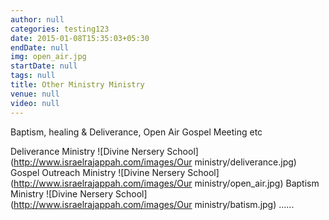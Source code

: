 ```yaml
---
author: null
categories: testing123
date: 2015-01-08T15:35:03+05:30
endDate: null
img: open_air.jpg
startDate: null
tags: null
title: Other Ministry Ministry
venue: null
video: null
---
```


Baptism, healing & Deliverance, Open Air Gospel Meeting etc
<!--more-->
Deliverance Ministry
![Divine Nersery School](http://www.israelrajappah.com/images/Our ministry/deliverance.jpg)
Gospel Outreach Ministry
![Divine Nersery School](http://www.israelrajappah.com/images/Our ministry/open_air.jpg)
Baptism Ministry
![Divine Nersery School](http://www.israelrajappah.com/images/Our ministry/batism.jpg)
......